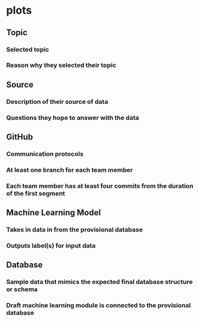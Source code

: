 # plots

## Topic

### Selected topic

### Reason why they selected their topic


## Source

### Description of their source of data

### Questions they hope to answer with the data


## GitHub

### Communication protocols

### At least one branch for each team member

### Each team member has at least four commits from the duration of the first segment


## Machine Learning Model

### Takes in data in from the provisional database

### Outputs label(s) for input data


## Database

### Sample data that mimics the expected final database structure or schema

### Draft machine learning module is connected to the provisional database
